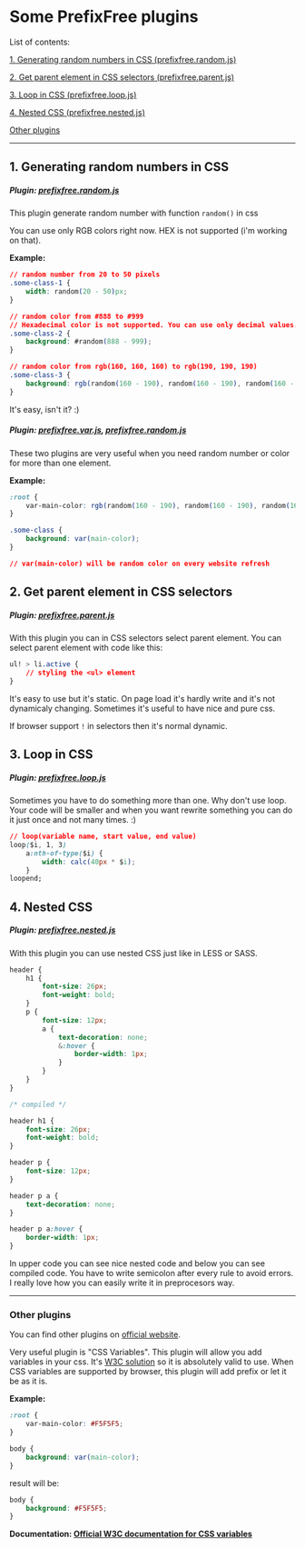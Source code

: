 # Some PrefixFree plugins

List of contents:

[1. Generating random numbers in CSS (prefixfree.random.js)](#1-generating-random-numbers-in-css)

[2. Get parent element in CSS selectors (prefixfree.parent.js)](#2-get-parent-element-in-css-selectors)

[3. Loop in CSS (prefixfree.loop.js)](#3-loop-in-css)

[4. Nested CSS (prefixfree.nested.js)](#3-loop-in-css)

[Other plugins](#other-plugins)

---

## 1. Generating random numbers in CSS

##### Plugin: [prefixfree.random.js](prefixfree.random.js)

This plugin generate random number with function `random()` in css

You can use only RGB colors right now. HEX is not supported (i'm working on that).

**Example:**

```css
// random number from 20 to 50 pixels
.some-class-1 {
	width: random(20 - 50)px;
}

// random color from #888 to #999
// Hexadecimal color is not supported. You can use only decimal values.
.some-class-2 {
	background: #random(888 - 999);
}

// random color from rgb(160, 160, 160) to rgb(190, 190, 190)
.some-class-3 {
	background: rgb(random(160 - 190), random(160 - 190), random(160 - 190));
}
```

It's easy, isn't it? :)

##### Plugin: [prefixfree.var.js](http://leaverou.github.io/prefixfree/#plugins), [prefixfree.random.js](prefixfree.random.js)

These two plugins are very useful when you need random number or color for more than one element.

**Example:**

```css
:root {
	var-main-color: rgb(random(160 - 190), random(160 - 190), random(160 - 190));
}

.some-class {
	background: var(main-color);
}

// var(main-color) will be random color on every website refresh

```

## 2. Get parent element in CSS selectors

##### Plugin: [prefixfree.parent.js](prefixfree.parent.js)

With this plugin you can in CSS selectors select parent element. You can select parent element with code like this: 

```css
ul! > li.active {
	// styling the <ul> element
}
```

It's easy to use but it's static. On page load it's hardly write and it's not dynamicaly changing. Sometimes it's useful to have nice and pure css.

If browser support `!` in selectors then it's normal dynamic.

## 3. Loop in CSS

##### Plugin: [prefixfree.loop.js](prefixfree.loop.js)

Sometimes you have to do something more than one. Why don't use loop. Your code will be smaller and when you want rewrite something you can do it just once and not many times. :)

```css
// loop(variable name, start value, end value)
loop($i, 1, 3)
	a:nth-of-type($i) {
		width: calc(40px * $i);
	}
loopend;
```

## 4. Nested CSS

##### Plugin: [prefixfree.nested.js](prefixfree.nested.js)

With this plugin you can use nested CSS just like in LESS or SASS.

```css
header {
	h1 {
		font-size: 26px;
		font-weight: bold;
	}
	p {
		font-size: 12px;
		a {
			text-decoration: none;
			&:hover {
				border-width: 1px;
			}
		}
	}
}

/* compiled */

header h1 {
	font-size: 26px;
	font-weight: bold;
}

header p {
	font-size: 12px;
}

header p a {
	text-decoration: none;
}

header p a:hover {
	border-width: 1px;
}

```

In upper code you can see nice nested code and below you can see compiled code. You have to write semicolon after every rule to avoid errors. I really love how you can easily write it in preprocesors way.


---

### Other plugins

You can find other plugins on [official website](http://leaverou.github.io/prefixfree/#plugins).

Very useful plugin is "CSS Variables". This plugin will allow you add variables in your css. It's [W3C solution](http://www.w3.org/TR/css-variables/#defining-variables) so it is absolutely valid to use. When CSS variables are supported by browser, this plugin will add prefix or let it be as it is.

**Example:**

```css
:root {
	var-main-color: #F5F5F5;
}

body {
	background: var(main-color);
}
```

result will be:

```css
body {
	background: #F5F5F5;
}
```

**Documentation: [Official W3C documentation for CSS variables](http://www.w3.org/TR/css-variables/#defining-variables)**